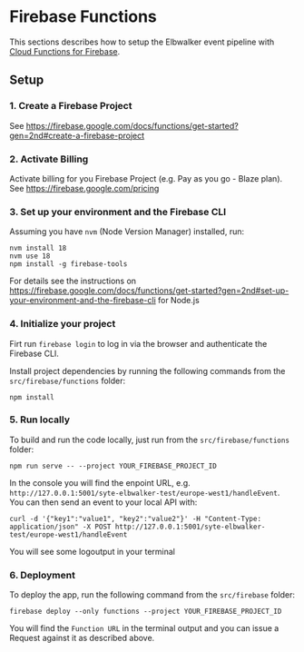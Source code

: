 # Firebase Functions
This sections describes how to setup the Elbwalker event pipeline with [Cloud Functions for Firebase](https://firebase.google.com/docs/functions).


## Setup


### 1. Create a Firebase Project
See https://firebase.google.com/docs/functions/get-started?gen=2nd#create-a-firebase-project


### 2. Activate Billing
Activate billing for you Firebase Project (e.g. Pay as you go - Blaze plan).
See https://firebase.google.com/pricing


### 3. Set up your environment and the Firebase CLI
Assuming you have `nvm` (Node Version Manager) installed, run:
```
nvm install 18
nvm use 18
npm install -g firebase-tools
```

For details see the instructions on https://firebase.google.com/docs/functions/get-started?gen=2nd#set-up-your-environment-and-the-firebase-cli for Node.js


### 4. Initialize your project
Firt run `firebase login` to log in via the browser and authenticate the Firebase CLI.

Install project dependencies by running the following commands from the `src/firebase/functions` folder:
```
npm install
```


### 5. Run locally
To build and run the code locally, just run from the `src/firebase/functions` folder:
```
npm run serve -- --project YOUR_FIREBASE_PROJECT_ID
``` 

In the console you will find the enpoint URL, e.g. `http://127.0.0.1:5001/syte-elbwalker-test/europe-west1/handleEvent`. You can then send an event to your local API with:
```
curl -d '{"key1":"value1", "key2":"value2"}' -H "Content-Type: application/json" -X POST http://127.0.0.1:5001/syte-elbwalker-test/europe-west1/handleEvent
```
You will see some logoutput in your terminal


### 6. Deployment
To deploy the app, run the following command from the `src/firebase` folder:
```
firebase deploy --only functions --project YOUR_FIREBASE_PROJECT_ID
```
You will find the `Function URL` in the terminal output and you can issue a Request against it as described above.
